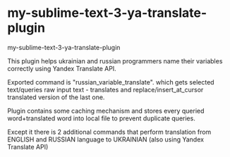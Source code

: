 my-sublime-text-3-ya-translate-plugin
=====================================

my-sublime-text-3-ya-translate-plugin

This plugin helps ukrainian and russian programmers name their variables correctly using Yandex Translate API.

Exported command is "russian_variable_translate". which gets selected text/queries raw input text - translates  and replace/insert_at_cursor translated version of the last one.

Plugin contains some caching mechanism and stores every queried word+translated word into local file to prevent duplicate queries.

Except it there is 2 additional commands that perform translation from ENGLISH and RUSSIAN language to UKRAINIAN (also using Yandex Translate API)
